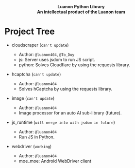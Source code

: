 <div align="center">
    <strong>Luanon Python Library</strong>
    <br/>
    <strong>An intellectual product of the Luanon team</strong>
</div>

# Project Tree

+ cloudscraper (`can't update`)
    + Author: `@luanon404`, `@To_Duy`
    + js: Server uses jsdom to run JS script.
    + python: Solves Cloudflare by using the requests library.

+ hcaptcha (`can't update`)
    + Author: `@luanon404`
    + Solves hCaptcha by using the requests library.

+ image (`can't update`)
    + Author: `@luanon404`
    + Image processor for an auto AI sub-library (future).

+ js_runtime (`will merge into with jsdom in future`)
    + Author: `@luanon404`
    + Run JS in Python.

+ webdriver (`working`)
    + Author: `@luanon404`
    + moe_moe: Android WebDriver client
